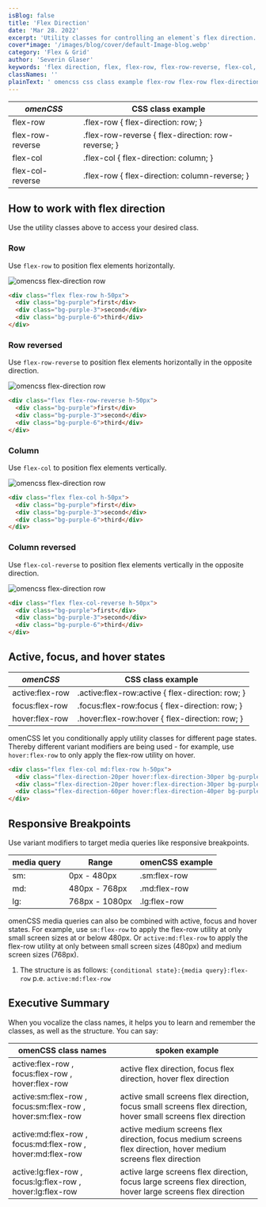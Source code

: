 ```yaml
---
isBlog: false
title: 'Flex Direction'
date: 'Mar 28. 2022'
excerpt: 'Utility classes for controlling an element`s flex direction.'
cover*image: '/images/blog/cover/default-Image-blog.webp'
category: 'Flex & Grid'
author: 'Severin Glaser'
keywords: 'flex direction, flex, flex-row, flex-row-reverse, flex-col, flex-col-reverse'
classNames: ''
plainText: ' omencss css class example flex-row flex-row flex-direction: row; flex-row-reverse flex-row-reverse flex-direction: row-reverse; flex-col flex-col flex-direction: column; flex-col-reverse flex-row flex-direction: column-reverse; how to work with flex direction use the utility classes above to access your desired class row use flex-row to position flex elements horizontally ! omencss flex-direction row images docs flex flex-direction webp?style=centerme html div class=flex flex-row h-50px div class=bg-purple first div div class=bg-purple-3 second div div class=bg-purple-6 third div div row reversed use flex-row-reverse to position flex elements horizontally in the opposite direction ! omencss flex-direction row images docs flex flex-direction-row-reversed webp?style=centerme html div class=flex flex-row-reverse h-50px div class=bg-purple first div div class=bg-purple-3 second div div class=bg-purple-6 third div div column use flex-col to position flex elements vertically ! omencss flex-direction row images docs flex flex-direction-col webp?style=centerme html div class=flex flex-col h-50px div class=bg-purple first div div class=bg-purple-3 second div div class=bg-purple-6 third div div column reversed use flex-col-reverse to position flex elements vertically in the opposite direction ! omencss flex-direction row images docs flex flex-direction-col-reversed webp?style=centerme html div class=flex flex-col-reverse h-50px div class=bg-purple first div div class=bg-purple-3 second div div class=bg-purple-6 third div div active focus and hover states omencss css class example - - active:flex-row active :flex-row:active flex-direction: row; focus:flex-row focus :flex-row:focus flex-direction: row; hover:flex-row hover :flex-row:hover flex-direction: row; omencss let you conditionally apply utility classes for different page states thereby different variant modifiers are being used - for example use hover:flex-row to only apply the flex-row utility on hover html div class=flex flex-col md:flex-row h-50px div class=flex-direction-20per hover:flex-direction-30per bg-purple first hover div div class=flex-direction-20per hover:flex-direction-30per bg-purple-3 second hover div div class=flex-direction-60per hover:flex-direction-40per bg-purple-6 third hover div div responsive breakpoints use variant modifiers to target media queries like responsive breakpoints media query range omencss example - - sm: 0px - 480px sm:flex-row md: 480px - 768px md:flex-row lg: 768px - 1080px lg:flex-row omencss media queries can also be combined with active focus and hover states for example use sm:flex-row to apply the flex-row utility at only small screen sizes at or below 480px or active:md:flex-row to apply the flex-row utility at only between small screen sizes 480px and medium screen sizes 768px 1 the structure is as follows: conditional state : media query :flex-row p e active:md:flex-row executive summary when you vocalize the class names it helps you to learn and remember the classes as well as the structure you can say: omencss class names spoken example active:flex-row focus:flex-row hover:flex-row active flex direction focus flex direction hover flex direction active:sm:flex-row focus:sm:flex-row hover:sm:flex-row active small screens flex direction focus small screens flex direction hover small screens flex direction active:md:flex-row focus:md:flex-row hover:md:flex-row active medium screens flex direction focus medium screens flex direction hover medium screens flex direction active:lg:flex-row focus:lg:flex-row hover:lg:flex-row active large screens flex direction focus large screens flex direction hover large screens flex direction '
---
```


| _omenCSS_        | CSS class example                                  |
| ---------------- | -------------------------------------------------- |
| flex-row         | .flex-row { flex-direction: row; }                 |
| flex-row-reverse | .flex-row-reverse { flex-direction: row-reverse; } |
| flex-col         | .flex-col { flex-direction: column; }              |
| flex-col-reverse | .flex-row { flex-direction: column-reverse; }      |

## How to work with flex direction

Use the utility classes above to access your desired class.

### Row

Use `flex-row` to position flex elements horizontally.

![omencss flex-direction row](/images/docs/flex/flex-direction.webp?style=centerme)

```html
<div class="flex flex-row h-50px">
  <div class="bg-purple">first</div>
  <div class="bg-purple-3">second</div>
  <div class="bg-purple-6">third</div>
</div>
```

### Row reversed

Use `flex-row-reverse` to position flex elements horizontally in the opposite direction.

![omencss flex-direction row](/images/docs/flex/flex-direction-row-reversed.webp?style=centerme)

```html
<div class="flex flex-row-reverse h-50px">
  <div class="bg-purple">first</div>
  <div class="bg-purple-3">second</div>
  <div class="bg-purple-6">third</div>
</div>
```

### Column

Use `flex-col` to position flex elements vertically.

![omencss flex-direction row](/images/docs/flex/flex-direction-col.webp?style=centerme)

```html
<div class="flex flex-col h-50px">
  <div class="bg-purple">first</div>
  <div class="bg-purple-3">second</div>
  <div class="bg-purple-6">third</div>
</div>
```

### Column reversed

Use `flex-col-reverse` to position flex elements vertically in the opposite direction.

![omencss flex-direction row](/images/docs/flex/flex-direction-col-reversed.webp?style=centerme)

```html
<div class="flex flex-col-reverse h-50px">
  <div class="bg-purple">first</div>
  <div class="bg-purple-3">second</div>
  <div class="bg-purple-6">third</div>
</div>
```

## Active, focus, and hover states

| _omenCSS_       | CSS class example                                 |
| --------------- | ------------------------------------------------- |
| active:flex-row | .active\:flex-row:active { flex-direction: row; } |
| focus:flex-row  | .focus\:flex-row:focus { flex-direction: row; }   |
| hover:flex-row  | .hover\:flex-row:hover { flex-direction: row; }   |

omenCSS let you conditionally apply utility classes for different page states. Thereby different variant modifiers are being used - for example, use `hover:flex-row` to only apply the flex-row utility on hover.

```html
<div class="flex flex-col md:flex-row h-50px">
  <div class="flex-direction-20per hover:flex-direction-30per bg-purple">first hover</div>
  <div class="flex-direction-20per hover:flex-direction-30per bg-purple-3">second hover</div>
  <div class="flex-direction-60per hover:flex-direction-40per bg-purple-6">third hover</div>
</div>
```

## Responsive Breakpoints

Use variant modifiers to target media queries like responsive breakpoints.

| media query | Range          | omenCSS example |
| ----------- | -------------- | --------------- |
| sm:         | 0px - 480px    | .sm:flex-row    |
| md:         | 480px - 768px  | .md:flex-row    |
| lg:         | 768px - 1080px | .lg:flex-row    |

omenCSS media queries can also be combined with active, focus and hover states. For example, use `sm:flex-row` to apply the flex-row utility at only small screen sizes at or below 480px. Or `active:md:flex-row` to apply the flex-row utility at only between small screen sizes (480px) and medium screen sizes (768px).

1. The structure is as follows: `{conditional state}:{media query}:flex-row` p.e. `active:md:flex-row`

## Executive Summary

When you vocalize the class names, it helps you to learn and remember the classes, as well as the structure. You can say:

| omenCSS class names                                        | spoken example                                                                                                 |
| ---------------------------------------------------------- | -------------------------------------------------------------------------------------------------------------- |
| active:flex-row , focus:flex-row , hover:flex-row          | active flex direction, focus flex direction, hover flex direction                                              |
| active:sm:flex-row , focus:sm:flex-row , hover:sm:flex-row | active small screens flex direction, focus small screens flex direction, hover small screens flex direction    |
| active:md:flex-row , focus:md:flex-row , hover:md:flex-row | active medium screens flex direction, focus medium screens flex direction, hover medium screens flex direction |
| active:lg:flex-row , focus:lg:flex-row , hover:lg:flex-row | active large screens flex direction, focus large screens flex direction, hover large screens flex direction    |
